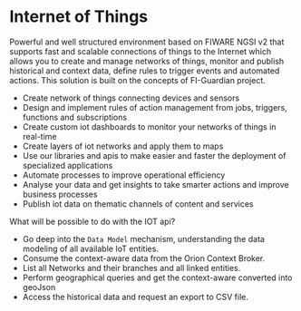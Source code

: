 # Internet of Things


Powerful and well structured environment based on FIWARE NGSI v2 that supports fast and scalable connections of things to the Internet which allows you to create and manage networks of things, monitor and publish historical and context data, define rules to trigger events and automated actions. This solution is built on the concepts of FI-Guardian project.


- Create network of things connecting devices and sensors
- Design and implement rules of action management from jobs, triggers, functions and subscriptions
- Create custom iot dashboards to monitor your networks of things in real-time
- Create layers of iot networks and apply them to maps
- Use our libraries and apis to make easier and faster the deployment of specialized applications
- Automate processes to improve operational efficiency
- Analyse your data and get insights to take smarter actions and improve business processes
- Publish iot data on thematic channels of content and services



What will be possible to do with the IOT api?  

- Go deep into the `Data Model` mechanism, understanding the data modeling of all available IoT entities.
- Consume the context-aware data from the Orion Context Broker.
- List all Networks and their branches and all linked entities.
- Perform geographical queries and get the context-aware converted into geoJson
- Access the historical data and request an export to CSV file.
